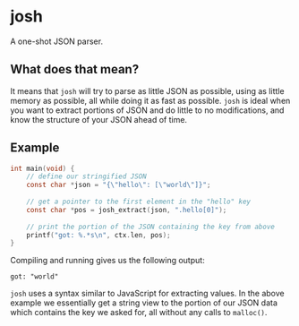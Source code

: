 # josh

A one-shot JSON parser.

## What does that mean?

It means that `josh` will try to parse as little JSON as possible, using as
little memory as possible, all while doing it as fast as possible. `josh`
is ideal when you want to extract portions of JSON and do little to no
modifications, and know the structure of your JSON ahead of time.

## Example

```c
int main(void) {
    // define our stringified JSON
    const char *json = "{\"hello\": [\"world\"]}";
    
    // get a pointer to the first element in the "hello" key
    const char *pos = josh_extract(json, ".hello[0]");
    
    // print the portion of the JSON containing the key from above
    printf("got: %.*s\n", ctx.len, pos);
}
```

Compiling and running gives us the following output:

```
got: "world"
```

`josh` uses a syntax similar to JavaScript for extracting values.
In the above example we essentially get a string view to the portion of our
JSON data which contains the key we asked for, all without any calls to `malloc()`.
